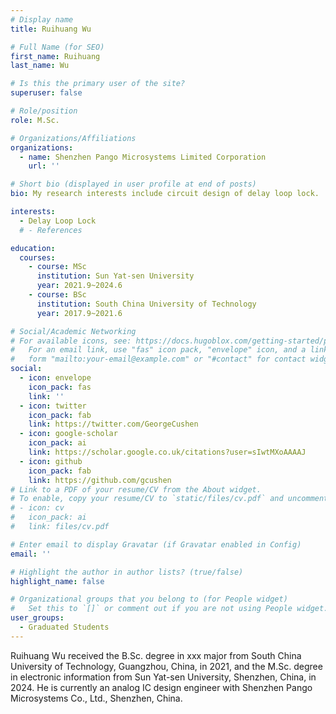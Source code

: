 ```yaml
---
# Display name
title: Ruihuang Wu

# Full Name (for SEO)
first_name: Ruihuang
last_name: Wu

# Is this the primary user of the site?
superuser: false

# Role/position
role: M.Sc.

# Organizations/Affiliations
organizations:
  - name: Shenzhen Pango Microsystems Limited Corporation
    url: ''

# Short bio (displayed in user profile at end of posts)
bio: My research interests include circuit design of delay loop lock.

interests:
  - Delay Loop Lock
  # - References

education:
  courses:
    - course: MSc
      institution: Sun Yat-sen University
      year: 2021.9~2024.6
    - course: BSc
      institution: South China University of Technology
      year: 2017.9~2021.6

# Social/Academic Networking
# For available icons, see: https://docs.hugoblox.com/getting-started/page-builder/#icons
#   For an email link, use "fas" icon pack, "envelope" icon, and a link in the
#   form "mailto:your-email@example.com" or "#contact" for contact widget.
social:
  - icon: envelope
    icon_pack: fas
    link: ''
  - icon: twitter
    icon_pack: fab
    link: https://twitter.com/GeorgeCushen
  - icon: google-scholar
    icon_pack: ai
    link: https://scholar.google.co.uk/citations?user=sIwtMXoAAAAJ
  - icon: github
    icon_pack: fab
    link: https://github.com/gcushen
# Link to a PDF of your resume/CV from the About widget.
# To enable, copy your resume/CV to `static/files/cv.pdf` and uncomment the lines below.
# - icon: cv
#   icon_pack: ai
#   link: files/cv.pdf

# Enter email to display Gravatar (if Gravatar enabled in Config)
email: ''

# Highlight the author in author lists? (true/false)
highlight_name: false

# Organizational groups that you belong to (for People widget)
#   Set this to `[]` or comment out if you are not using People widget.
user_groups:
  - Graduated Students
---
```


Ruihuang Wu received the B.Sc. degree in xxx major from South China University of Technology, Guangzhou, China, in 2021, and the M.Sc. degree in electronic information from Sun Yat-sen University, Shenzhen, China, in 2024. He is currently an analog IC design engineer with Shenzhen Pango Microsystems Co., Ltd., Shenzhen, China.
